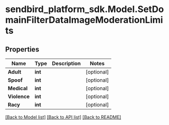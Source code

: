 
# sendbird_platform_sdk.Model.SetDomainFilterDataImageModerationLimits

## Properties

Name | Type | Description | Notes
------------ | ------------- | ------------- | -------------
**Adult** | **int** |  | [optional] 
**Spoof** | **int** |  | [optional] 
**Medical** | **int** |  | [optional] 
**Violence** | **int** |  | [optional] 
**Racy** | **int** |  | [optional] 

[[Back to Model list]](../README.md#documentation-for-models)
[[Back to API list]](../README.md#documentation-for-api-endpoints)
[[Back to README]](../README.md)

